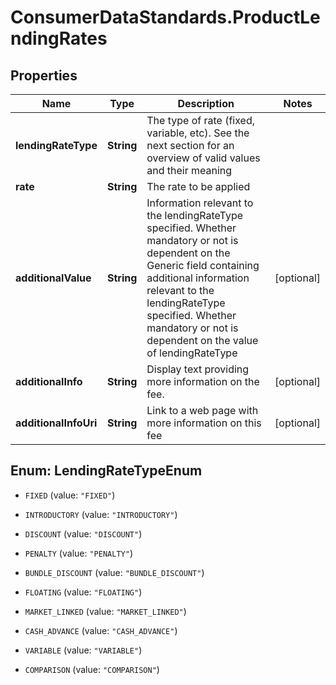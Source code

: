 # ConsumerDataStandards.ProductLendingRates

## Properties
Name | Type | Description | Notes
------------ | ------------- | ------------- | -------------
**lendingRateType** | **String** | The type of rate (fixed, variable, etc). See the next section for an overview of valid values and their meaning | 
**rate** | **String** | The rate to be applied | 
**additionalValue** | **String** | Information relevant to the lendingRateType specified.  Whether mandatory or not is dependent on the Generic field containing additional information relevant to the lendingRateType specified. Whether mandatory or not is dependent on the value of lendingRateType | [optional] 
**additionalInfo** | **String** | Display text providing more information on the fee. | [optional] 
**additionalInfoUri** | **String** | Link to a web page with more information  on this fee | [optional] 


<a name="LendingRateTypeEnum"></a>
## Enum: LendingRateTypeEnum


* `FIXED` (value: `"FIXED"`)

* `INTRODUCTORY` (value: `"INTRODUCTORY"`)

* `DISCOUNT` (value: `"DISCOUNT"`)

* `PENALTY` (value: `"PENALTY"`)

* `BUNDLE_DISCOUNT` (value: `"BUNDLE_DISCOUNT"`)

* `FLOATING` (value: `"FLOATING"`)

* `MARKET_LINKED` (value: `"MARKET_LINKED"`)

* `CASH_ADVANCE` (value: `"CASH_ADVANCE"`)

* `VARIABLE` (value: `"VARIABLE"`)

* `COMPARISON` (value: `"COMPARISON"`)




